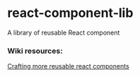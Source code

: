 # react-component-lib
A library of reusable React component

### Wiki resources:
[Crafting more reusable react components](https://github.com/asascience/react-component-lib/wiki/Crafting-more-reusable-react-components)
